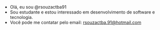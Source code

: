 -  Olá, eu sou @rsouzactba91
- Sou estudante e estou interessado em desenvolvimento de software e tecnologia.
-  Você pode me contatar pelo email: rsouzactba.91@hotmail.com

